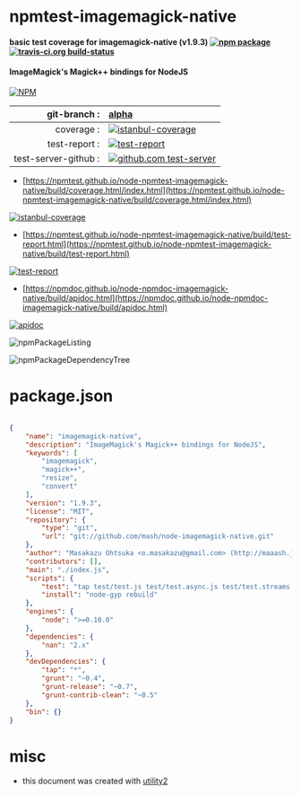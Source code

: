 # npmtest-imagemagick-native

#### basic test coverage for  imagemagick-native (v1.9.3)  [![npm package](https://img.shields.io/npm/v/npmtest-imagemagick-native.svg?style=flat-square)](https://www.npmjs.org/package/npmtest-imagemagick-native) [![travis-ci.org build-status](https://api.travis-ci.org/npmtest/node-npmtest-imagemagick-native.svg)](https://travis-ci.org/npmtest/node-npmtest-imagemagick-native)

#### ImageMagick's Magick++ bindings for NodeJS

[![NPM](https://nodei.co/npm/imagemagick-native.png?downloads=true&downloadRank=true&stars=true)](https://www.npmjs.com/package/imagemagick-native)

| git-branch : | [alpha](https://github.com/npmtest/node-npmtest-imagemagick-native/tree/alpha)|
|--:|:--|
| coverage : | [![istanbul-coverage](https://npmtest.github.io/node-npmtest-imagemagick-native/build/coverage.badge.svg)](https://npmtest.github.io/node-npmtest-imagemagick-native/build/coverage.html/index.html)|
| test-report : | [![test-report](https://npmtest.github.io/node-npmtest-imagemagick-native/build/test-report.badge.svg)](https://npmtest.github.io/node-npmtest-imagemagick-native/build/test-report.html)|
| test-server-github : | [![github.com test-server](https://npmtest.github.io/node-npmtest-imagemagick-native/GitHub-Mark-32px.png)](https://npmtest.github.io/node-npmtest-imagemagick-native/build/app/index.html) | | build-artifacts : | [![build-artifacts](https://npmtest.github.io/node-npmtest-imagemagick-native/glyphicons_144_folder_open.png)](https://github.com/npmtest/node-npmtest-imagemagick-native/tree/gh-pages/build)|

- [https://npmtest.github.io/node-npmtest-imagemagick-native/build/coverage.html/index.html](https://npmtest.github.io/node-npmtest-imagemagick-native/build/coverage.html/index.html)

[![istanbul-coverage](https://npmtest.github.io/node-npmtest-imagemagick-native/build/screenCapture.buildCi.browser.%252Ftmp%252Fbuild%252Fcoverage.lib.html.png)](https://npmtest.github.io/node-npmtest-imagemagick-native/build/coverage.html/index.html)

- [https://npmtest.github.io/node-npmtest-imagemagick-native/build/test-report.html](https://npmtest.github.io/node-npmtest-imagemagick-native/build/test-report.html)

[![test-report](https://npmtest.github.io/node-npmtest-imagemagick-native/build/screenCapture.buildCi.browser.%252Ftmp%252Fbuild%252Ftest-report.html.png)](https://npmtest.github.io/node-npmtest-imagemagick-native/build/test-report.html)

- [https://npmdoc.github.io/node-npmdoc-imagemagick-native/build/apidoc.html](https://npmdoc.github.io/node-npmdoc-imagemagick-native/build/apidoc.html)

[![apidoc](https://npmdoc.github.io/node-npmdoc-imagemagick-native/build/screenCapture.buildCi.browser.%252Ftmp%252Fbuild%252Fapidoc.html.png)](https://npmdoc.github.io/node-npmdoc-imagemagick-native/build/apidoc.html)

![npmPackageListing](https://npmtest.github.io/node-npmtest-imagemagick-native/build/screenCapture.npmPackageListing.svg)

![npmPackageDependencyTree](https://npmtest.github.io/node-npmtest-imagemagick-native/build/screenCapture.npmPackageDependencyTree.svg)



# package.json

```json

{
    "name": "imagemagick-native",
    "description": "ImageMagick's Magick++ bindings for NodeJS",
    "keywords": [
        "imagemagick",
        "magick++",
        "resize",
        "convert"
    ],
    "version": "1.9.3",
    "license": "MIT",
    "repository": {
        "type": "git",
        "url": "git://github.com/mash/node-imagemagick-native.git"
    },
    "author": "Masakazu Ohtsuka <o.masakazu@gmail.com> (http://maaash.jp/)",
    "contributors": [],
    "main": "./index.js",
    "scripts": {
        "test": "tap test/test.js test/test.async.js test/test.streams.js test/test.trim.js test/test.background.js",
        "install": "node-gyp rebuild"
    },
    "engines": {
        "node": ">=0.10.0"
    },
    "dependencies": {
        "nan": "2.x"
    },
    "devDependencies": {
        "tap": "*",
        "grunt": "~0.4",
        "grunt-release": "~0.7",
        "grunt-contrib-clean": "~0.5"
    },
    "bin": {}
}
```



# misc
- this document was created with [utility2](https://github.com/kaizhu256/node-utility2)
